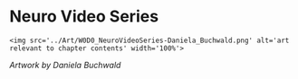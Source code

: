 # Neuro Video Series

 ````{div} full-width 
 <img src='../Art/W0D0_NeuroVideoSeries-Daniela_Buchwald.png' alt='art relevant to chapter contents' width='100%'> 
```` 

*Artwork by Daniela Buchwald*